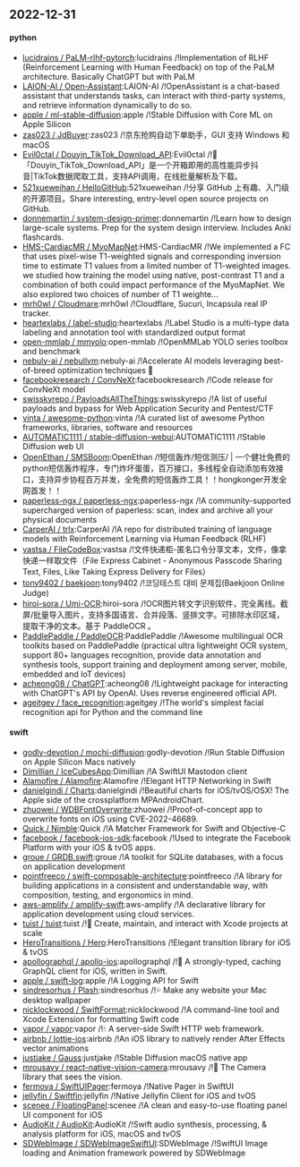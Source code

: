 ## 2022-12-31

#### python
* [lucidrains / PaLM-rlhf-pytorch](https://github.com/lucidrains/PaLM-rlhf-pytorch):lucidrains /!Implementation of RLHF (Reinforcement Learning with Human Feedback) on top of the PaLM architecture. Basically ChatGPT but with PaLM
* [LAION-AI / Open-Assistant](https://github.com/LAION-AI/Open-Assistant):LAION-AI /!OpenAssistant is a chat-based assistant that understands tasks, can interact with third-party systems, and retrieve information dynamically to do so.
* [apple / ml-stable-diffusion](https://github.com/apple/ml-stable-diffusion):apple /!Stable Diffusion with Core ML on Apple Silicon
* [zas023 / JdBuyer](https://github.com/zas023/JdBuyer):zas023 /!京东抢购自动下单助手，GUI 支持 Windows 和 macOS
* [Evil0ctal / Douyin_TikTok_Download_API](https://github.com/Evil0ctal/Douyin_TikTok_Download_API):Evil0ctal /!🚀
「Douyin_TikTok_Download_API」是一个开箱即用的高性能异步抖音|TikTok数据爬取工具，支持API调用，在线批量解析及下载。
* [521xueweihan / HelloGitHub](https://github.com/521xueweihan/HelloGitHub):521xueweihan /!分享 GitHub 上有趣、入门级的开源项目。Share interesting, entry-level open source projects on GitHub.
* [donnemartin / system-design-primer](https://github.com/donnemartin/system-design-primer):donnemartin /!Learn how to design large-scale systems. Prep for the system design interview. Includes Anki flashcards.
* [HMS-CardiacMR / MyoMapNet](https://github.com/HMS-CardiacMR/MyoMapNet):HMS-CardiacMR /!We implemented a FC that uses pixel-wise T1-weighted signals and corresponding inversion time to estimate T1 values from a limited number of T1-weighted images. we studied how training the model using native, post-contrast T1 and a combination of both could impact performance of the MyoMapNet. We also explored two choices of number of T1 weighte…
* [mrh0wl / Cloudmare](https://github.com/mrh0wl/Cloudmare):mrh0wl /!Cloudflare, Sucuri, Incapsula real IP tracker.
* [heartexlabs / label-studio](https://github.com/heartexlabs/label-studio):heartexlabs /!Label Studio is a multi-type data labeling and annotation tool with standardized output format
* [open-mmlab / mmyolo](https://github.com/open-mmlab/mmyolo):open-mmlab /!OpenMMLab YOLO series toolbox and benchmark
* [nebuly-ai / nebullvm](https://github.com/nebuly-ai/nebullvm):nebuly-ai /!Accelerate AI models leveraging best-of-breed optimization techniques
🚀
* [facebookresearch / ConvNeXt](https://github.com/facebookresearch/ConvNeXt):facebookresearch /!Code release for ConvNeXt model
* [swisskyrepo / PayloadsAllTheThings](https://github.com/swisskyrepo/PayloadsAllTheThings):swisskyrepo /!A list of useful payloads and bypass for Web Application Security and Pentest/CTF
* [vinta / awesome-python](https://github.com/vinta/awesome-python):vinta /!A curated list of awesome Python frameworks, libraries, software and resources
* [AUTOMATIC1111 / stable-diffusion-webui](https://github.com/AUTOMATIC1111/stable-diffusion-webui):AUTOMATIC1111 /!Stable Diffusion web UI
* [OpenEthan / SMSBoom](https://github.com/OpenEthan/SMSBoom):OpenEthan /!短信轰炸/短信测压/ | 一个健壮免费的python短信轰炸程序，专门炸坏蛋蛋，百万接口，多线程全自动添加有效接口，支持异步协程百万并发，全免费的短信轰炸工具！！hongkonger开发全网首发！！
* [paperless-ngx / paperless-ngx](https://github.com/paperless-ngx/paperless-ngx):paperless-ngx /!A community-supported supercharged version of paperless: scan, index and archive all your physical documents
* [CarperAI / trlx](https://github.com/CarperAI/trlx):CarperAI /!A repo for distributed training of language models with Reinforcement Learning via Human Feedback (RLHF)
* [vastsa / FileCodeBox](https://github.com/vastsa/FileCodeBox):vastsa /!文件快递柜-匿名口令分享文本，文件，像拿快递一样取文件（File Express Cabinet - Anonymous Passcode Sharing Text, Files, Like Taking Express Delivery for Files）
* [tony9402 / baekjoon](https://github.com/tony9402/baekjoon):tony9402 /!코딩테스트 대비 문제집(Baekjoon Online Judge)
* [hiroi-sora / Umi-OCR](https://github.com/hiroi-sora/Umi-OCR):hiroi-sora /!OCR图片转文字识别软件，完全离线。截屏/批量导入图片，支持多国语言、合并段落、竖排文字。可排除水印区域，提取干净的文本。基于 PaddleOCR 。
* [PaddlePaddle / PaddleOCR](https://github.com/PaddlePaddle/PaddleOCR):PaddlePaddle /!Awesome multilingual OCR toolkits based on PaddlePaddle (practical ultra lightweight OCR system, support 80+ languages recognition, provide data annotation and synthesis tools, support training and deployment among server, mobile, embedded and IoT devices)
* [acheong08 / ChatGPT](https://github.com/acheong08/ChatGPT):acheong08 /!Lightweight package for interacting with ChatGPT's API by OpenAI. Uses reverse engineered official API.
* [ageitgey / face_recognition](https://github.com/ageitgey/face_recognition):ageitgey /!The world's simplest facial recognition api for Python and the command line

#### swift
* [godly-devotion / mochi-diffusion](https://github.com/godly-devotion/mochi-diffusion):godly-devotion /!Run Stable Diffusion on Apple Silicon Macs natively
* [Dimillian / IceCubesApp](https://github.com/Dimillian/IceCubesApp):Dimillian /!A SwiftUI Mastodon client
* [Alamofire / Alamofire](https://github.com/Alamofire/Alamofire):Alamofire /!Elegant HTTP Networking in Swift
* [danielgindi / Charts](https://github.com/danielgindi/Charts):danielgindi /!Beautiful charts for iOS/tvOS/OSX! The Apple side of the crossplatform MPAndroidChart.
* [zhuowei / WDBFontOverwrite](https://github.com/zhuowei/WDBFontOverwrite):zhuowei /!Proof-of-concept app to overwrite fonts on iOS using CVE-2022-46689.
* [Quick / Nimble](https://github.com/Quick/Nimble):Quick /!A Matcher Framework for Swift and Objective-C
* [facebook / facebook-ios-sdk](https://github.com/facebook/facebook-ios-sdk):facebook /!Used to integrate the Facebook Platform with your iOS & tvOS apps.
* [groue / GRDB.swift](https://github.com/groue/GRDB.swift):groue /!A toolkit for SQLite databases, with a focus on application development
* [pointfreeco / swift-composable-architecture](https://github.com/pointfreeco/swift-composable-architecture):pointfreeco /!A library for building applications in a consistent and understandable way, with composition, testing, and ergonomics in mind.
* [aws-amplify / amplify-swift](https://github.com/aws-amplify/amplify-swift):aws-amplify /!A declarative library for application development using cloud services.
* [tuist / tuist](https://github.com/tuist/tuist):tuist /!🚀
Create, maintain, and interact with Xcode projects at scale
* [HeroTransitions / Hero](https://github.com/HeroTransitions/Hero):HeroTransitions /!Elegant transition library for iOS & tvOS
* [apollographql / apollo-ios](https://github.com/apollographql/apollo-ios):apollographql /!📱
A strongly-typed, caching GraphQL client for iOS, written in Swift.
* [apple / swift-log](https://github.com/apple/swift-log):apple /!A Logging API for Swift
* [sindresorhus / Plash](https://github.com/sindresorhus/Plash):sindresorhus /!💦
Make any website your Mac desktop wallpaper
* [nicklockwood / SwiftFormat](https://github.com/nicklockwood/SwiftFormat):nicklockwood /!A command-line tool and Xcode Extension for formatting Swift code
* [vapor / vapor](https://github.com/vapor/vapor):vapor /!💧
A server-side Swift HTTP web framework.
* [airbnb / lottie-ios](https://github.com/airbnb/lottie-ios):airbnb /!An iOS library to natively render After Effects vector animations
* [justjake / Gauss](https://github.com/justjake/Gauss):justjake /!Stable Diffusion macOS native app
* [mrousavy / react-native-vision-camera](https://github.com/mrousavy/react-native-vision-camera):mrousavy /!📸
The Camera library that sees the vision.
* [fermoya / SwiftUIPager](https://github.com/fermoya/SwiftUIPager):fermoya /!Native Pager in SwiftUI
* [jellyfin / Swiftfin](https://github.com/jellyfin/Swiftfin):jellyfin /!Native Jellyfin Client for iOS and tvOS
* [scenee / FloatingPanel](https://github.com/scenee/FloatingPanel):scenee /!A clean and easy-to-use floating panel UI component for iOS
* [AudioKit / AudioKit](https://github.com/AudioKit/AudioKit):AudioKit /!Swift audio synthesis, processing, & analysis platform for iOS, macOS and tvOS
* [SDWebImage / SDWebImageSwiftUI](https://github.com/SDWebImage/SDWebImageSwiftUI):SDWebImage /!SwiftUI Image loading and Animation framework powered by SDWebImage
